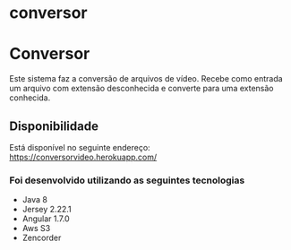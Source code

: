 # conversor



# Conversor

Este sistema faz a conversão de arquivos de vídeo. Recebe como entrada um arquivo com extensão desconhecida e converte para uma extensão conhecida.

## Disponibilidade

Está disponível no seguinte endereço: https://conversorvideo.herokuapp.com/
 
### Foi desenvolvido utilizando as seguintes tecnologias

* Java 8
* Jersey 2.22.1
* Angular 1.7.0
* Aws S3
* Zencorder
